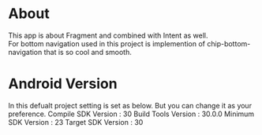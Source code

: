 # About
This app is about Fragment and combined with Intent as well. <br />
For bottom navigation used in this project is implemention of chip-bottom-navigation that is so cool and smooth. <br />


# Android Version
In this defualt project setting is set as below. But you can change it as your preference.
Compile SDK Version : 30
Build Tools Version : 30.0.0
Minimum SDK Version : 23
Target SDK Version : 30
